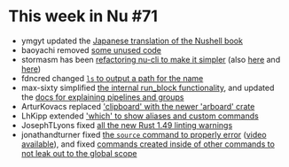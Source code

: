 # This week in Nu #71

- ymgyt updated the [Japanese translation of the Nushell book](https://github.com/nushell/nushell.github.io/pull/79)
- baoyachi removed [some unused code](https://github.com/nushell/nushell/pull/2827)
- stormasm has been [refactoring nu-cli to make it simpler](https://github.com/nushell/nushell/pull/2828) (also [here](https://github.com/nushell/nushell/pull/2831) and [here](https://github.com/nushell/nushell/pull/2833))
- fdncred changed [`ls` to output a path for the name](https://github.com/nushell/nushell/pull/2829)
- max-sixty simplified [the internal run_block functionality](https://github.com/nushell/nushell/pull/2830), and updated the [docs for explaining pipelines and groups](https://github.com/nushell/nushell.github.io/pull/78)
- ArturKovacs replaced ['clipboard' with the newer 'arboard' crate](https://github.com/nushell/nushell/pull/2832)
- LhKipp extended ['which' to show aliases and custom commands](https://github.com/nushell/nushell/pull/2834)
- JosephTLyons fixed [all the new Rust 1.49 linting warnings](https://github.com/nushell/nushell/pull/2835)
- jonathandturner fixed [the `source` command to properly error](https://github.com/nushell/nushell/pull/2836) ([video available](https://www.youtube.com/watch?v=pBOZpyqldZQ)), and fixed [commands created inside of other commands to not leak out to the global scope](https://github.com/nushell/nushell/pull/2837)
